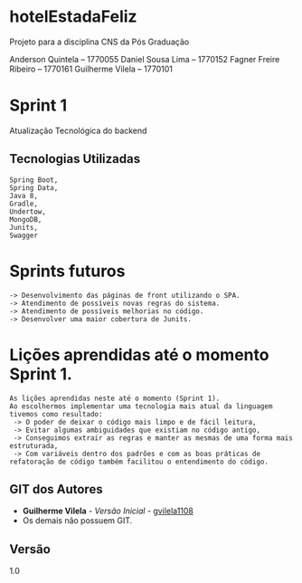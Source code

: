 # hotelEstadaFeliz

Projeto para a disciplina CNS da Pós Graduação

Anderson Quintela – 1770055
Daniel Sousa Lima – 1770152
Fagner Freire Ribeiro – 1770161
Guilherme Vilela – 1770101


# Sprint 1
Atualização Tecnológica do backend 

## Tecnologias Utilizadas
```
Spring Boot,
Spring Data,
Java 8,
Gradle,
Undertow,
MongoDB,
Junits,
Swagger
```

# Sprints futuros
```
-> Desenvolvimento das páginas de front utilizando o SPA.
-> Atendimento de possíveis novas regras do sistema.
-> Atendimento de possíveis melhorias no código.
-> Desenvolver uma maior cobertura de Junits.
```

# Lições aprendidas até o momento Sprint 1.
```
As lições aprendidas neste até o momento (Sprint 1).
Ao escolhermos implementar uma tecnologia mais atual da linguagem tivemos como resultado: 
 -> O poder de deixar o código mais limpo e de fácil leitura, 
 -> Evitar algumas ambiguidades que existiam no código antigo, 
 -> Conseguimos extrair as regras e manter as mesmas de uma forma mais estruturada, 
 -> Com variáveis dentro dos padrões e com as boas práticas de refatoração de código também facilitou o entendimento do código.
```

## GIT dos Autores

* **Guilherme Vilela** - *Versão Inicial* - [gvilela1108](https://github.com/gvilela1108)
* Os demais não possuem GIT.

## Versão
1.0